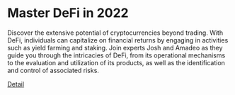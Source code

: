 # Master DeFi in 2022

Discover the extensive potential of cryptocurrencies beyond trading. With DeFi, individuals can capitalize on financial returns by engaging in activities such as yield farming and staking. Join experts Josh and Amadeo as they guide you through the intricacies of DeFi, from its operational mechanisms to the evaluation and utilization of its products, as well as the identification and control of associated risks. 

[Detail](https://eduitfree.com/courses/master-defi-in-2022)